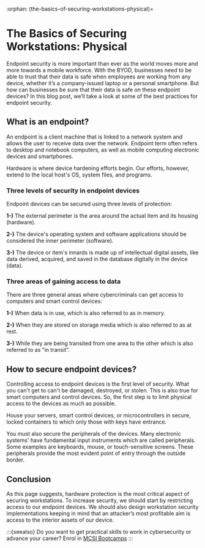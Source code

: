 :orphan:
(the-basics-of-securing-workstations-physical)=
# The Basics of Securing Workstations: Physical 

Endpoint security is more important than ever as the world moves more and more towards a mobile workforce. With the BYOD, businesses need to be able to trust that their data is safe when employees are working from any device, whether it’s a company-issued laptop or a personal smartphone. But how can businesses be sure that their data is safe on these endpoint devices? In this blog post, we’ll take a look at some of the best practices for endpoint security.

## What is an endpoint?

An endpoint is a client machine that is linked to a network system and allows the user to receive data over the network. Endpoint term often refers to desktop and notebook computers, as well as mobile computing electronic devices and smartphones.

Hardware is where device hardening efforts begin. Our efforts, however, extend to the local host's OS, system files, and programs.

### Three levels of security in endpoint devices

Endpoint devices can be secured using three levels of protection:

**1-)** The external perimeter is the area around the actual item and its housing (hardware).

**2-)** The device's operating system and software applications should be considered the inner perimeter (software).

**3-)** The device or item's innards is made up of intellectual digital assets, like data derived, acquired, and saved in the database digitally in the device (data).

### Three areas of gaining access to data

There are three general areas where cybercriminals can get access to computers and smart control devices:

**1-)** When data is in use, which is also referred to as in memory.

**2-)** When they are stored on storage media which is also referred to as at rest.

**3-)** While they are being transited from one area to the other which is also referred to as “in transit”.

## How to secure endpoint devices?

Controlling access to endpoint devices is the first level of security. What you can't get to can't be damaged, destroyed, or stolen. This is also true for smart computers and control devices. So, the first step is to limit physical access to the devices as much as possible.

House your servers, smart control devices, or microcontrollers in secure, locked containers to which only those with keys have entrance.

You must also secure the peripherals of the devices. Many electronic systems' have fundamental input instruments which are called peripherals. Some examples are keyboards, mouse, or touch-sensitive screens. These peripherals provide the most evident point of entry through the outside border.

## Conclusion

As this page suggests, hardware protection is the most critical aspect of securing workstations. To increase security, we should start by restricting access to our endpoint devices. We should also design workstation security implementations keeping in mind that an attacker’s most profitable aim is access to the interior assets of our device.

:::{seealso}
Do you want to get practical skills to work in cybersecurity or advance your career? Enrol in [MCSI Bootcamps](https://www.mosse-institute.com/bootcamps.html)
:::